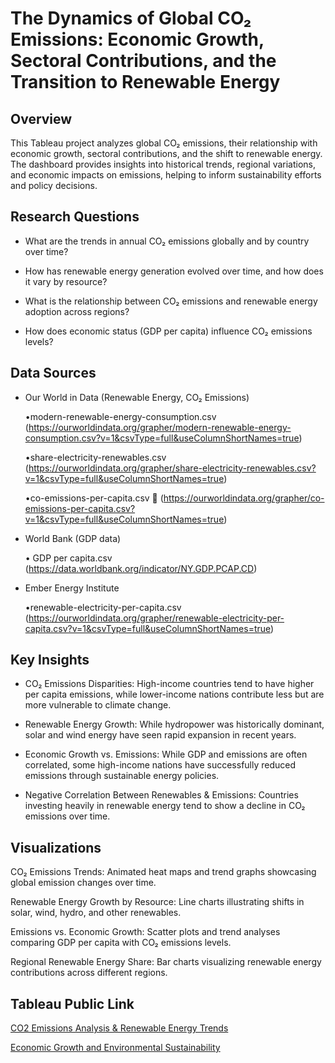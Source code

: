 # The Dynamics of Global CO₂ Emissions: Economic Growth, Sectoral Contributions, and the Transition to Renewable Energy

## Overview

This Tableau project analyzes global CO₂ emissions, their relationship with economic growth, sectoral contributions, and the shift to renewable energy. The dashboard provides insights into historical trends, regional variations, and economic impacts on emissions, helping to inform sustainability efforts and policy decisions.

## Research Questions

* What are the trends in annual CO₂ emissions globally and by country over time?

* How has renewable energy generation evolved over time, and how does it vary by resource?

* What is the relationship between CO₂ emissions and renewable energy adoption across regions?

* How does economic status (GDP per capita) influence CO₂ emissions levels?

## Data Sources

* Our World in Data (Renewable Energy, CO₂ Emissions)

  •modern-renewable-energy-consumption.csv
   (https://ourworldindata.org/grapher/modern-renewable-energy-consumption.csv?v=1&csvType=full&useColumnShortNames=true)
  
  •share-electricity-renewables.csv
   (https://ourworldindata.org/grapher/share-electricity-renewables.csv?v=1&csvType=full&useColumnShortNames=true)
  
  •co-emissions-per-capita.csv 
   (https://ourworldindata.org/grapher/co-emissions-per-capita.csv?v=1&csvType=full&useColumnShortNames=true)

* World Bank (GDP data)
  
  •	GDP per capita.csv
   (https://data.worldbank.org/indicator/NY.GDP.PCAP.CD)
  
* Ember Energy Institute
  
   •renewable-electricity-per-capita.csv
    (https://ourworldindata.org/grapher/renewable-electricity-per-capita.csv?v=1&csvType=full&useColumnShortNames=true)

## Key Insights

* CO₂ Emissions Disparities: High-income countries tend to have higher per capita emissions, while lower-income nations contribute less but are more vulnerable to climate change.

* Renewable Energy Growth: While hydropower was historically dominant, solar and wind energy have seen rapid expansion in recent years.

* Economic Growth vs. Emissions: While GDP and emissions are often correlated, some high-income nations have successfully reduced emissions through sustainable energy policies.

* Negative Correlation Between Renewables & Emissions: Countries investing heavily in renewable energy tend to show a decline in CO₂ emissions over time.

## Visualizations

CO₂ Emissions Trends: Animated heat maps and trend graphs showcasing global emission changes over time.

Renewable Energy Growth by Resource: Line charts illustrating shifts in solar, wind, hydro, and other renewables.

Emissions vs. Economic Growth: Scatter plots and trend analyses comparing GDP per capita with CO₂ emissions levels.

Regional Renewable Energy Share: Bar charts visualizing renewable energy contributions across different regions.

## Tableau Public Link

[CO2 Emissions Analysis & Renewable Energy Trends](https://public.tableau.com/app/profile/meenaa.raviselvam/viz/CO2EmissionsAnalysis_final/CO2EmissionsAnalysisRenewableEnergyTrends)

[Economic Growth and Environmental Sustainability](https://public.tableau.com/app/profile/meenaa.raviselvam/viz/CO2EmissionsAnalysis_final/EconomicGrowthandEnvironmentalSustainability)


